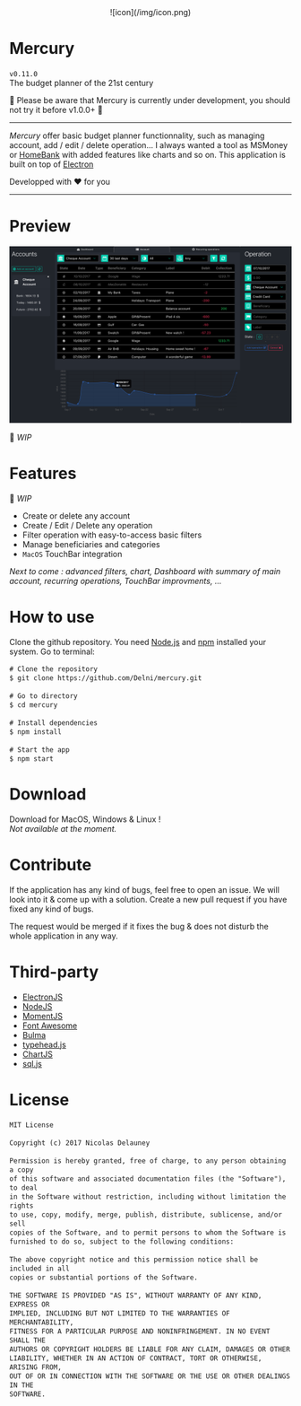<center>![icon](/img/icon.png)</center>

# Mercury
`v0.11.0`  
The budget planner of the 21st century

:construction: Please be aware that Mercury is currently under development, you should not try it before v1.0.0+ :construction:

---

*Mercury* offer basic budget planner functionnality, such as managing account, add / edit / delete operation... I always wanted a tool as MSMoney or [HomeBank](http://homebank.free.fr) with added features like charts and so on.
This application is built on top of [Electron](electron.atom.io)


Developped with ♥ for you

---
# Preview
![mainView](/img/mainView.png)  

:construction: *WIP*

# Features
:construction: *WIP*
 * Create or delete any account
 * Create / Edit / Delete any operation
 * Filter operation with easy-to-access basic filters
 * Manage beneficiaries and categories
 * `MacOS` TouchBar integration


 *Next to come : advanced filters, chart, Dashboard with summary of main account, recurring operations, TouchBar improvments, ...*

# How to use
Clone the github repository. You need [Node.js](https://nodesjs.org) and [npm](https://npmjs.com) installed your system. Go to terminal:

```
# Clone the repository
$ git clone https://github.com/Delni/mercury.git

# Go to directory
$ cd mercury

# Install dependencies
$ npm install

# Start the app
$ npm start
```

# Download
Download for MacOS, Windows & Linux !  
*Not available at the moment.*

# Contribute
If the application has any kind of bugs, feel free to open an issue. We will look into it & come up with a solution. Create a new pull request if you have fixed any kind of bugs.

The request would be merged if it fixes the bug & does not disturb the whole application in any way.

# Third-party

  * [ElectronJS](https://electron.atom.io)
  * [NodeJS](https://nodesjs.org)
  * [MomentJS](http://momentjs.com/)
  * [Font Awesome](http://fontawesome.io/)
  * [Bulma](http://bulma.io/)
  * [typehead.js](https://github.com/twitter/typeahead.js/)
  * [ChartJS](http://www.chartjs.org/)
  * [sql.js](https://github.com/kripken/sql.js)

# License

```
MIT License

Copyright (c) 2017 Nicolas Delauney

Permission is hereby granted, free of charge, to any person obtaining a copy
of this software and associated documentation files (the "Software"), to deal
in the Software without restriction, including without limitation the rights
to use, copy, modify, merge, publish, distribute, sublicense, and/or sell
copies of the Software, and to permit persons to whom the Software is
furnished to do so, subject to the following conditions:

The above copyright notice and this permission notice shall be included in all
copies or substantial portions of the Software.

THE SOFTWARE IS PROVIDED "AS IS", WITHOUT WARRANTY OF ANY KIND, EXPRESS OR
IMPLIED, INCLUDING BUT NOT LIMITED TO THE WARRANTIES OF MERCHANTABILITY,
FITNESS FOR A PARTICULAR PURPOSE AND NONINFRINGEMENT. IN NO EVENT SHALL THE
AUTHORS OR COPYRIGHT HOLDERS BE LIABLE FOR ANY CLAIM, DAMAGES OR OTHER
LIABILITY, WHETHER IN AN ACTION OF CONTRACT, TORT OR OTHERWISE, ARISING FROM,
OUT OF OR IN CONNECTION WITH THE SOFTWARE OR THE USE OR OTHER DEALINGS IN THE
SOFTWARE.
```
